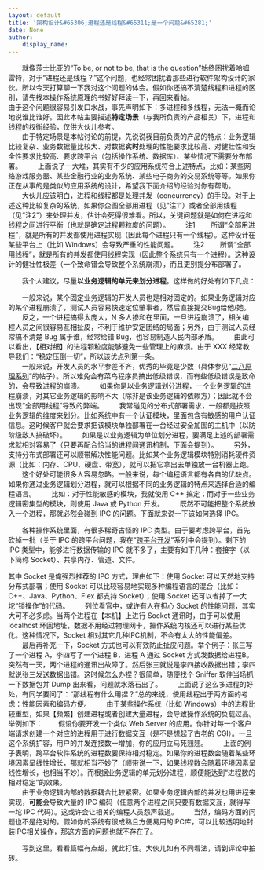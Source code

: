```yaml
---
layout: default
title: '架构设计&#65306;进程还是线程&#65311;是一个问题&#65281;'
date: None
author:
    display_name: 
---
```


　　就像莎士比亚的“To be, or not to be, that is the question”始终困扰着哈姆雷特，对于“进程还是线程？”这个问题，也经常困扰着那些进行软件架构设计的家伙。所以今天打算聊一下我对这个问题的体会。假如你还搞不清楚线程和进程的区别，请先找本操作系统原理的书好好拜读一下，再回来看帖。  
由于这个问题很容易引发口水战，事先声明如下：多进程和多线程，无法一概而论地说谁比谁好。因此本帖主要描述**特定场景**（与我所负责的产品相关）下，进程和线程的权衡经验，仅供大伙儿参考。  
　　由于特定场景是本帖讨论的前提，先说说我目前负责的产品的特点：业务逻辑比较复杂、业务数据量比较大、对数据**实时**处理的性能要求比较高、对健壮性和安全性要求比较高、要求跨平台（包括操作系统、数据库）、某些情况下需要分布部署。 　　上面说了一大堆，其实有不少的应用系统符合上述特点，比如：某些网络游戏服务器、某些金融行业的业务系统、某些电子商务的交易系统等等。如果你正在从事的是类似的应用系统的设计，希望我下面介绍的经验对你有帮助。 　　大伙儿应该明白，进程和线程都是处理并发（concurrency）的手段。对于上述这种比较复杂的系统，如果你企图全部用进程（见“注1”）或者全部用线程（见“注2”）来处理并发，估计会死得很难看。所以，关键问题就是如何在进程和线程之间进行平衡（也就是确定进程颗粒度的问题）。 　　注1 　　所谓“全部用进程”，就是所有的并发都使用进程实现（因此每个进程只有一个线程）。这种设计在某些平台上（比如 Windows）会导致严重的性能问题。 　　注2 　　所谓“全部用线程”，就是所有的并发都使用线程实现（因此整个系统只有一个进程）。这种设计的健壮性极差（一个致命错会导致整个系统崩溃），而且更别提分布部署了。

　　我个人建议，尽量**以业务逻辑的单元来划分进程**。这样做的好处有如下几点：

  
　　一般来说，某个固定业务逻辑的开发人员也是相对固定的。如果业务逻辑对应的某个进程崩溃了，测试人员容易快速定位肇事者，然后直接提交Bug给他/她。 　　反之，一个进程搞得太庞大，N 多人掺和在里面，一旦进程崩溃了，相关编程人员之间很容易互相扯皮，不利于维护安定团结的局面；另外，由于测试人员经常搞不清楚 Bug 属于谁，经常给错 Bug，也容易制造人民内部矛盾。 　　由此可以看出，【相对细】的进程颗粒度能够避免一些管理上的麻烦。由于 XXX 经常教导我们：“稳定压倒一切”，所以该优点列第一条。  
　　一般来说，开发人员的水平参差不齐，优秀的毕竟是少数（具体参见“[二八原理系列](https://program-think.blogspot.com/2009/02/80-20-principle-0-overview.html)”的帖子）。所以难免会有菜鸟程序员搞出低级错误，而有些低级错误是致命的，会导致进程的崩溃。 　　如果你是以业务逻辑划分进程，一个业务逻辑的进程崩溃，对其它业务逻辑的影响不大（除非是该业务逻辑的依赖方）；因此就不会出现“全部用线程”导致的弊端。 　　我常碰见的分布式部署需求，一般都是按照业务逻辑的维度来划分。比如系统中有一个认证模块，里面包含有敏感的用户认证信息。这时候客户就会要求把该模块单独部署在一台经过安全加固的主机中（以防阶级敌人搞破坏）。 　　如果是以业务逻辑为单位划分进程，要满足上述的部署需求就相对容易了（只要再配合恰当的进程间通讯机制，下面会提到）。 　　另外，支持分布式部署还可以顺带解决性能问题。比如某个业务逻辑模块特别消耗硬件资源（比如：内存、CPU、硬盘、带宽），就可以把它拿出去单独放一台机器上跑。 　　这个好处可能很多人容易忽略。一般来说，每个编程语言都有各自的优缺点。如果你通过业务逻辑划分进程，就可以根据不同的业务逻辑的特点来选择合适的编程语言。 　　比如：对于性能敏感的模块，我就使用 C++ 搞定；而对于一些业务逻辑密集型的模块，则使用 Java 或 Python 开发。 　　既然不可能把整个系统放入一个进程，那就必然会碰到 IPC 的问题。下面就来说一下该如何选择 IPC。

　　各种操作系统里面，有很多稀奇古怪的 IPC 类型。由于要考虑跨平台，首先砍掉一批（关于 IPC 的跨平台问题，我在“[跨平台开发](https://program-think.blogspot.com/2009/01/cxx-cross-platform-develop-0-overview.html)”系列中会提到）。剩下的 IPC 类型中，能够进行数据传输的 IPC 就不多了，主要有如下几种：套接字（以下简称 Socket）、共享内存、管道、文件。

其中 Socket 是俺强烈推荐的 IPC 方式，理由如下：使用 Socket 可以天然地支持分布式部署；使用 Socket 可以比较容易地实现多种编程语言的混合（比如：C++、Java、Python、Flex 都支持 Socket）；使用 Socket 还可以省掉了一大坨“锁操作”的代码。 　　列位看官中，或许有人在担心 Socket 的性能问题，其实大可不必多虑。当两个进程在【本机】上进行 Socket 通讯时，由于可以使用 localhost 环回地址，数据不用经过物理网卡，操作系统内核还可以进行某些优化。这种情况下，Socket 相对其它几种IPC机制，不会有太大的性能偏差。 　　最后再补充一下，Socket 方式也可以有效防止扯皮问题。举个例子：张三写了一个进程 A，李四写了一个进程 B，进程 A 通过 Socket 方式发数据给进程B。突然有一天，两个进程的通讯出故障了。然后张三就说是李四接收数据出错；李四就说张三发送数据出错。这时候怎么办捏？很简单，随便找个 Sniffer 软件当场抓一下数据包并 Dump 出来看，问题就水落石出了。 　　上面说了这么多进程的好处，有同学要问了：“那线程有什么用捏？”总的来说，使用线程出于两方面的考虑：性能因素和编码方便。 　　由于某些操作系统（比如 Windows）中的进程比较重型，如果【频繁】创建进程或者创建大量进程，会导致操作系统的负载过高。举例如下： 　　假设你要开发一个类似 Web Server 的应用。你针对每一个客户端请求创建一个对应的进程用于进行数据交互（是不是想起了古老的 CGI）。一旦这个系统扩容，用户的并发连接数一增加，你的应用立马死翘翘。 　　上面的例子表明，跨平台软件系统的进程数要保持相对稳定。如果你的进程数会随着某些环境因素呈线性增长，那就相当不妙了（顺带说一下，如果线程数会随着环境因素呈线性增长，也相当不妙）。而根据业务逻辑的单元划分进程，顺便能达到“进程数的相对稳定”的效果。  
　　由于业务逻辑内部的数据耦合比较紧密。如果业务逻辑内部的并发也用进程来实现，**可能**会导致大量的 IPC 编码（任意两个进程之间只要有数据交互，就得写一坨 IPC 代码）。这或许会让相关的编程人员怨声载道。 　　当然，编码方面的问题也不是绝对的。假如你的系统有很成熟且方便易用的IPC库，可以比较透明地封装IPC相关操作，那这方面的问题也就不存在了。

　　写到这里，看看篇幅有点超，就此打住。大伙儿如有不同看法，请到评论中拍砖。

